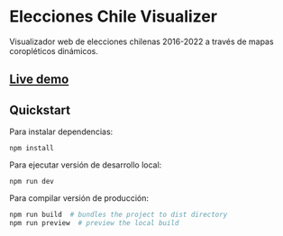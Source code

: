 # Elecciones Chile Visualizer

Visualizador web de elecciones chilenas 2016-2022 a través de mapas coropléticos dinámicos.

## [Live demo](https://josemcorderoc.github.io/elecciones-chile-visualizer/)

## Quickstart
Para instalar dependencias:
```
npm install
```

Para ejecutar versión de desarrollo local:
```
npm run dev
```

Para compilar versión de producción:
```bash
npm run build  # bundles the project to dist directory
npm run preview  # preview the local build
```